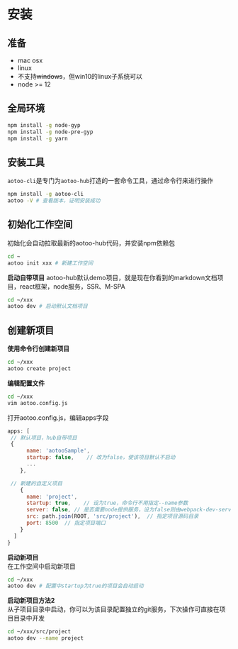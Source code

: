 # 安装

## 准备

* mac osx
* linux
* 不支持~~windows~~，但win10的linux子系统可以
* node >= 12

## 全局环境

```bash
npm install -g node-gyp
npm install -g node-pre-gyp
npm install -g yarn
```

## 安装工具

`aotoo-cli`是专门为`aotoo-hub`打造的一套命令工具，通过命令行来进行操作  

```bash
npm install -g aotoo-cli
aotoo -V # 查看版本，证明安装成功
```

## 初始化工作空间

初始化会自动拉取最新的aotoo-hub代码，并安装npm依赖包

```bash
cd ~
aotoo init xxx # 新建工作空间
```

__启动自带项目__
aotoo-hub默认demo项目，就是现在你看到的markdown文档项目，react框架，node服务，SSR、M-SPA

```bash
cd ~/xxx
aotoo dev # 启动默认文档项目
```

## 创建新项目  

__使用命令行创建新项目__  

```bash
cd ~/xxx
aotoo create project
```

__编辑配置文件__  

```bash
cd ~/xxx
vim aotoo.config.js
```

打开aotoo.config.js，编辑apps字段

```js
apps: [
 // 默认项目，hub自带项目
 {
      name: 'aotooSample',
      startup: false,    // 改为false，使该项目默认不启动
      ...
    },

 // 新建的自定义项目
    {
      name: 'project',
      startup: true,    // 设为true，命令行不用指定--name参数
      server: false, // 是否需要node提供服务，设为false则由webpack-dev-server提供服务
      src: path.join(ROOT, 'src/project'),  // 指定项目源码目录
      port: 8500  // 指定项目端口
    }
  ]
}
```

__启动新项目__  
在工作空间中启动新项目

```bash
cd ~/xxx
aotoo dev # 配置中startup为true的项目会自动启动
```

__启动新项目方法2__  
从子项目目录中启动，你可以为该目录配置独立的git服务，下次操作可直接在项目目录中开发

```bash
cd ~/xxx/src/project
aotoo dev --name project
```

